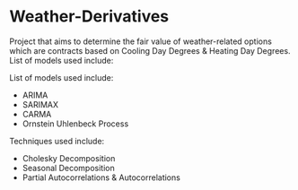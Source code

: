 # Weather-Derivatives
Project that aims to determine the fair value of weather-related options which are contracts based on Cooling Day Degrees &amp; Heating Day Degrees. 
List of models used include: 

List of models used include:
- ARIMA
- SARIMAX
- CARMA
- Ornstein Uhlenbeck Process

Techniques used include:
- Cholesky Decomposition
- Seasonal Decomposition
- Partial Autocorrelations & Autocorrelations
  
